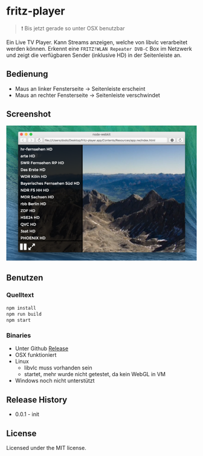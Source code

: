 # fritz-player
>  :exclamation: Bis jetzt gerade so unter OSX benutzbar

Ein Live TV Player. Kann Streams anzeigen, welche  von libvlc verarbeitet werden können.
Erkennt eine `FRITZ!WLAN Repeater DVB-C` Box im Netzwerk und zeigt die verfügbaren Sender (inklusive HD) in der Seitenleiste an.

## Bedienung
* Maus an linker Fensterseite -> Seitenleiste erscheint
* Maus an rechter Fensterseite -> Seitenleiste verschwindet


## Screenshot
![screenshot-osx](./screenshot-osx.png)


## Benutzen

### Quelltext
```
npm install
npm run build
npm start
```

### Binaries
* Unter Github [Release](https://github.com/freemountain/fritz-player/releases/tag/v0.0.1)
* OSX funktioniert
* Linux
  * libvlc muss vorhanden sein
  * startet, mehr wurde nicht getestet, da kein WebGL in VM
* Windows noch nicht unterstützt


## Release History
* 0.0.1 - init


## License
Licensed under the MIT license.
